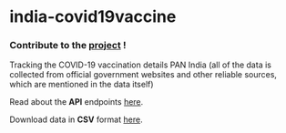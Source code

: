 # india-covid19vaccine
### Contribute to the [project](https://github.com/india-covid19vaccine/india-covid19vaccine.github.io) !

Tracking the COVID-19 vaccination details PAN India (all of the data is collected from official government websites and other reliable sources, which are mentioned in the data itself)

Read about the **API** endpoints [here](https://india-covid19vaccine.github.io/api/).

Download data in **CSV** format [here](https://india-covid19vaccine.github.io/csv/).
